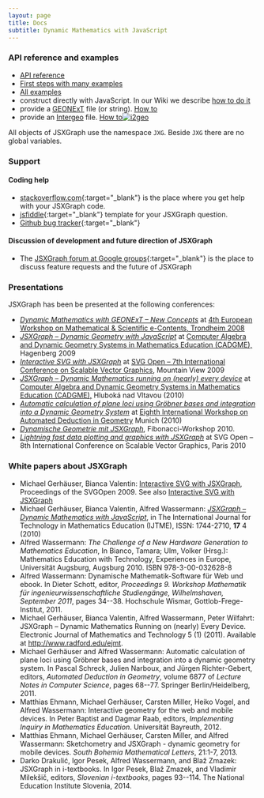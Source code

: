 ```yaml
---
layout: page
title: Docs
subtitle: Dynamic Mathematics with JavaScript
---
```

### API reference and examples

* [API reference](/docs/index.html)
* [First steps with many examples](/wiki/index.php/Documentation)
* [All examples](/wiki/index.php/Category:Examples)
* construct directly with JavaScript. In our Wiki we describe [how to do it](//jsxgraph.uni-bayreuth.de/wiki/index.php/Documentation)
* provide a <a href="//geonext.de" target="_blank">GEONExT</a> file (or string). [How to](//jsxgraph.org/wiki/index.php/Displaying_GEONExT_constructions)
* provide an <a href="//i2geo.net/" target="_blank">Intergeo</a> file. [How to](//jsxgraph.org/wiki/index.php/Displaying_Intergeo_constructions)[<img  src="//geonext.uni-bayreuth.de/uploads/pics/Banner-Button_120x60_v2_0.png" alt="i2geo" />](http://i2geo.net)

All objects of JSXGraph use the namespace `JXG`. Beside `JXG` there are no global variables.

### Support

#### Coding help
* [stackoverflow.com](https://stackoverflow.com/search?tab=newest&q=jsxgraph){:target="_blank"} is the place where you get help with your JSXGraph code.
* [jsfiddle](https://jsfiddle.net/vcL7aepo/337/){:target="_blank"} template for your JSXGraph question.
* [Github bug tracker](https://github.com/jsxgraph/jsxgraph/issues){:target="_blank"}

#### Discussion of development and future direction of JSXGraph
* The [JSXGraph forum at Google groups](https://groups.google.com/forum/#!forum/jsxgraph){:target="_blank"} is the place to discuss feature requests and the future of JSXGraph


### Presentations
JSXGraph has been be presented at the following conferences:
* <a href="/talks/jsxgraphMathematical_and_Scientific_e-Contents.pdf" target="_blank"><em>Dynamic Mathematics with GEONExT &#8211; New Concepts</em></a> at <a href="http://www.ntnu.no/delta/workshop/" target="_blank">4th European Workshop on Mathematical & Scientific e-Contents, Trondheim 2008</a>
* <a href="/talks/cadgme09/talk/" target="_blank"><em>JSXGraph &#8211; Dynamic Geometry with JavaScript</em></a> at <a href="http://www.risc.uni-linz.ac.at/about/conferences/cadgme2009/" target="_blank">Computer Algebra and Dynamic Geometry Systems in Mathematics Education (CADGME),</a> Hagenberg 2009
* <a href="/talks/svgopen09/presentation/index.html" target="_blank"><em>Interactive SVG with JSXGraph</em></a> at <a href="http://www.svgopen.org/2009/" target="_blank">SVG Open &#8211; 7th International Conference on Scalable Vector Graphics</a>, Mountain View 2009
* <a href="/talks/cadgme10/talk/" target="_blank"><em>JSXGraph &#8211; Dynamic Mathematics running on (nearly) every device</em></a> at <a href="http://home.pf.jcu.cz/~cadgme2010/" target="_blank">Computer Algebra and Dynamic Geometry Systems in Mathematics Education (CADGME),</a> Hluboká nad Vltavou (2010)
* <a href="/talks/adg10/presentation.pdf" target="_blank"><em>Automatic calculation of plane loci using Gröbner bases and integration into a Dynamic Geometry System</em></a> at <a href="http://icube-web.unistra.fr/adg2010/index.php/Accueil" target="_blank">Eighth International Workshop on Automated Deduction in Geometry</a> Munich (2010)
* <a href="/talks/jsxgraphFibonacci.pdf" target="_blank"><em>Dynamische Geometrie mit JSXGraph</em></a>, Fibonacci-Workshop 2010.
* <a href="http://svgopen.org/2010/presentations/37-Lightning_fast_data_plotting_and_graphics_with_JSXGraph/index.html" target="_blank"><em>Lightning fast data plotting and graphics with JSXGraph</em></a> at SVG Open &#8211; 8th International Conference on Scalable Vector Graphics, Paris 2010

### White papers about JSXGraph

* Michael Gerhäuser, Bianca Valentin: <a href="/talks/svgopen09/jsxgraph.pdf" target="_blank">Interactive SVG with JSXGraph</a>, Proceedings of the SVGOpen 2009. See also [Interactive SVG with JSXGraph](http://svgopen.org/2009/papers/14-Interactive_SVG_with_JSXGraph/)
* Michael Gerhäuser, Bianca Valentin, Alfred Wassermann: [_JSXGraph – Dynamic Mathematics with JavaScript_](https://www.editlib.org/p/109512/), in The International Journal for Technology in Mathematics Education (IJTME), ISSN: 1744-2710, **17** 4 (2010)
* Alfred Wassermann: _The Challenge of a New Hardware Generation to Mathematics Education_, In Bianco, Tamara; Ulm, Volker (Hrsg.): Mathematics Education with Technology, Experiences in Europe, Universität Augsburg, Augsburg 2010. ISBN 978-3-00-032628-8
* Alfred Wassermann: Dynamische Mathematik-Software f&uuml;r Web und ebook. In Dieter Schott, editor, <em>Proceedings 9. Workshop Mathematik f&uuml;r ingenieurwissenschaftliche Studieng&auml;nge, Wilhelmshaven, September 2011</em>, pages 34--38. Hochschule Wismar, Gottlob-Frege-Institut, 2011.
* Michael Gerhäuser, Bianca Valentin, Alfred Wassermann, Peter Wilfahrt: JSXGraph &#8211; Dynamic Mathematics Running on (nearly) Every Device. Electronic Journal of Mathematics and Technology 5 (1) (2011). Available at <http://www.radford.edu/ejmt>.
* Michael Gerh&auml;user and Alfred Wassermann: Automatic calculation of plane loci using Gr&ouml;bner bases and integration into a dynamic geometry system. In Pascal Schreck, Julien Narboux, and J&uuml;rgen Richter-Gebert, editors, <em>Automated Deduction in Geometry</em>, volume 6877 of <em>Lecture Notes in Computer Science</em>, pages 68--77. Springer Berlin/Heidelberg, 2011.
* Matthias Ehmann, Michael Gerh&auml;user, Carsten Miller, Heiko Vogel, and Alfred Wassermann: Interactive geometry for the web and mobile devices. In Peter Baptist and Dagmar Raab, editors, <em>Implementing Inquiry in Mathematics Education</em>. Universit&auml;t Bayreuth, 2012.
* Matthias Ehmann, Michael Gerh&auml;user, Carsten Miller, and Alfred Wassermann: Sketchometry and JSXGraph - dynamic geometry for mobile devices. <em>South Bohemia Mathematical Letters</em>, 21:1-7, 2013.
* Darko Drakuli&#x107;, Igor Pesek, Alfred Wassermann, and Bla&#382; Zmazek: JSXGraph in i-textbooks. In Igor Pesek, Bla&#382; Zmazek, and Vladimir Milek&scaron;i&#x010D;, editors, <em>Slovenian i-textbooks</em>, pages 93--114. The National Education Institute Slovenia, 2014.


